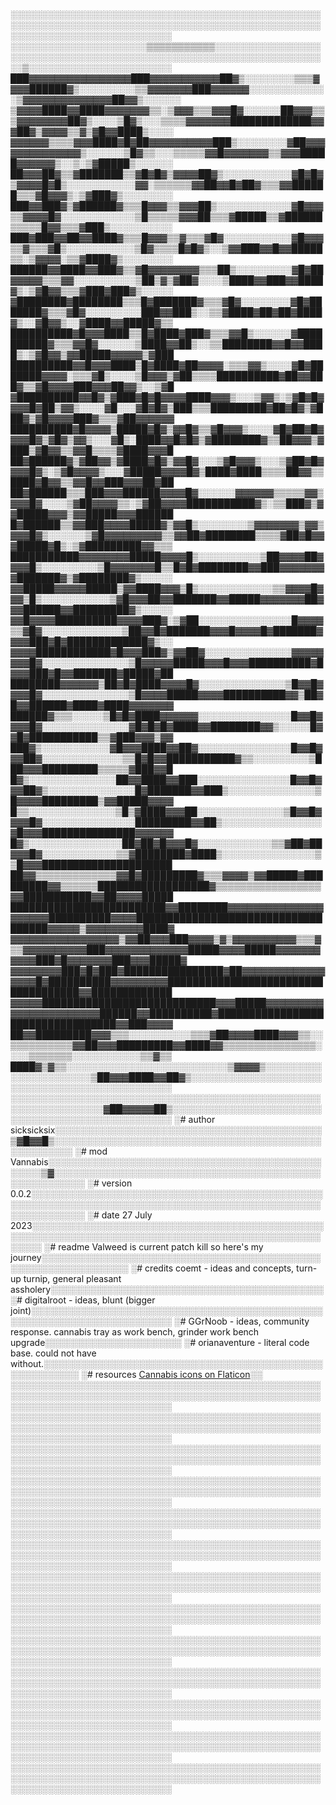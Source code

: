 ░░░░░░░░░░░░░░░░░░░░░░░░░░░░░░░░░░░░░░░░░░░░░░░░░░░░░░░░░░░░░░░░░░░░░░░░░░░░░░░░░░░░░░░░░░░░░░░░░░░░░░░░░░░░░░░░░░░░░░░░░░░░░░
░░░░░░░░░░░░░░░░░░░░░░▒▒▒▒▒▒▒▒▒▒▒░░░░░░░░░░░░░░░░░░░░░░░░░░░░░░░░░░░░░░░░░░░░░░░░░░░░░░░░░░░░░░░░░░░░░▒░░░░░░░░░░░░░░░░░░░░░░░
███▓▓▓▓▓▓▓▓▓▓▓▓▓▓▓▓███▓▓▓▓▓▓▓▓▓▓▓██▓▒░░░░░░░░▒▒▒▓▓▓▓██████▓▒░░░░░░░░░▒▒▓▓▓▓▓▓▓███▓▓▓▓▓▓░░░░░░░░░░░░░▒▓▓▓▓▓▓▓▓▓▓▓▓▓▓██▓▓▒░░░░░░
▒▓▓▓▓████▓▓████▓▓▓▓▓▓▓▒▒░▒▓▓▓▒▒▒▓▓▓█▓░░░░░░██▓▓▓▒▒▒▓▓▓▓▓▓▓▓██▓▒░░░░▒█▓▒░░░▒▒▒▒▓▓▓▓▓▓▓█████████████▓▓▓██▓▒▓▓▓▓▒▒▓▒▓█▓▓████▒░░░░
▓▓▓▓▓▓▒▒▒▒▓▓▓████▓█▓██▓▓▓▓▓▓▓▓▓▓███▒░░░░░░░░▓██▓▓▓▓▓▓▓▓▓▓▓▓▓▓▒░░░░░░▒█▓▒▒░░░▒▒▒▒▒▓▓█▓▓▓▓▓▓▓▒▒▓▓▓█████▓▓▓▓▓▓▒░░▒░▒▓█████▒░░░░░░
██▓▓▓██▓▒▒▓███████▒▒▓█▓█▓▒▓▓▓▓██▓▒░░░░░░░░░░░▓█▓█▓▒▓▓▓▓█▓█▒░░░░░░░░░░░▓▓░▒▒▒▒▒▒▓▓██▓▓█▓██▓▒▒▒▓▓██████▒▒▒▓█▓▓▓▒░▒▓███▓▒░░░░░░░░
███▓▓███▓▒▓██████▓▒▒▒█▓▓▓▒▒▓▓▓██▒░░░░░░░░░░░░▓█▓▓▓▒▒▓▓▓▓█▓░░░░░░░░░░░░▒█▒▒▒▒▒▓▓▓██▒▒▒▓█████▒▒▓██████▒▒▒▒▒█▓▓▒▒▒▓███▒░░░░░░░░░░
███▓███▓▓██▓▓████▓▒▒▒█▓▓▓▒▒▓▒▒▒▓█▓░░░░░░░░░░░▓█▓▓▓▒▒▓▒▒▒▓█▒░░░░░░░░░░░▒█▓▒▒▒▒█▓█▓▒░░▒▓▓███▓▓█▓▓█████▒▒░▒▓▓▓▓░▒▒▓████▓▒░░░░░░░░
██████▓▓████▓▓███▓▒▒▓█▓▓▓▓▓▓▓▓▒▒▒██▒░░░░░░░░░▓█▓██▓▓▓▓▓▒▒▒▓▓░░░░░░░░░░▒██▒▓▒▓██▓░░░░▒████▓▓███▓▓████▓▒░▒▓█▓▓▒▒▒▓███▓███▓▒░░░░░
▓████████▓████████▒▒▒█▓███████▓▒▒▒▓█▓░░░░░░░░▓█▓███████▓▒▒▒▓█▓░░░░░░░░░███▓▓███▒░░▒▒▓████▓██▓██▓████▓▒░░▓█▓▓▒░░▓████▓▓█████▓▒▒
██████████▓█▓▓▓████▒▒█▓████▓███▓▒▒▒▓▓█▒░░░░░░▓██████████▓▒▒▒▓▓█▓░░░░░░▒████▓▓██▒░░▒▒████████▓▓█▓▓████▒░▒▓█▓▓▒▓▓█████▓▓▓▓▓▒▓███
██████████▓▓█▓▓▓████▒█▓████▓██▓▓▓▓░▒▒▒▓▓▒░░░░▓█▓███████▓▓▓▓░▒▒▒▓█▒░░░░▒█▓▓▓▒▓██▒▒▒▒██████████▓██▓▓███▓▒▒▓█▓▓▓▓███▓▓▓██▓▓▒░░▒▓█
▓██████████▓▓█▓▒▓███▓█▓█▓▓▓▓████▓▓▓▒░░░▒▓▓▒░▒▓█▓█▓▓▓▓█▓██▒▓▓▒░░░░▓█░░░▓█▓█▓▒███▒▒▒█████████▓██▓█▓▒▓███▓▒▓█▓▓▓▓███▓▒▒▒▓██▓▓▓▓▓▓
██████████▓█▓▓▓▓▒█████▓█▓▒▓▓█▓▒▒▓█▓▓▓▒░░░░▓█▓██▓█▓▓▓▓█▓▒▓█▓▒▓▓▒░░░▓█▒░████▓▓█▓█▓▒▓████████▓▒▒██▓▓▓▒▓███▒▓█▓▓▒▒▓▓█▒▒▒▒▓████▓▓▓█
██▓██████▓▒▓██▓▓▒▓████▓█▓▒▓▓█▓░░░▒▓█▓▓▓▒░░░▒▓██▓█▓▓▓▓█▓▒░▒▓█▓▓▓▓▒░░░▓█████▓▓▓▓█▓▒████▓████▒▒▒▒██▓▓▒▒████▓█▓▓▒▒▓▓█▓▓███▓▓▓██▓██
██▓██████▒▒▒███▓▓▓██████▓▓▓▓█▓░░░░░░▓▓▓▓▓▓▒▒▒▒▒▓▓▒▓▓▓█▓░░░░▒▓██▓▓▓▓▒▒░▒▓██▓▓▓▓███████████▓▒░▒▒███▓▒▓▓█████▓▓▓▒▓▓█████▓▓▓██████
█▓██████▒▒▓▓███▓▓▓▓█████▓▒▓▓█▒░░░░░░░░▒▓▓▓▓▓▓▓▒▓▓▒▓▓▓█▓▒░░░░░░▒▓█▓▓▓▓▓▓▓▓▓▒▒▓▓██▓████████▒▒▒▒▓██▓█▓▓▓█████▓█▒░▒▓█████████▓▓▒▒▒
███████████▓▓▓▓▓▓▓▓█████▓▓▓▓█▒░░░░░░░░░░▒██▓▓▓▓██▓▓▓▓█▒░░░░░░░░░▒█▓▓▓▓▓▓▓█▒▒█▓█▓████████▓▓███▓▓▓▓▓▓▓▓███████▓▒▓████████▓▒░░░░░
▓▓█████▓▓▓▓▓█████▒▓▓████▓▓▓▒█▒░░░░░░░░░░░░▒▒▓▓▓▓█▓▓▓▒█▒░░░░░░░░░░░▒▓█▓▓▓██▓▓███████▓▓█████▓▓▓▓▓▓▓██▓▓▓██████▓▓█████████▓▒░░░░░
▓▓█▓▓▓▓██████████▓▓▓▓███▓░▒▓██░░░░░░░░░░░░░░░█▓▓▓▓▒▒▓█▓░░░░░░░░░░░░░▒██▓▓█▓███████▓▓▓█▓▓▓▓█▓███████▓▓▓▓███▓█▓█████████████▓▒░░
▓▓▓▓████████████▓█▓▓▓███▓▒▓▓██▓░░░░░░░░░░░░░░▓▓▓▓▓▓▓▓█▓░░░░░░░░░░░░░░▒█▓▓▓▓▓█████▓▓▓█▓▓▓██████████▓█▓▓▓███▓█▓▓███████▓█████▓██
████████▓▓▓▓▓▓▒██▓█▓████▓▓▓▓█▓░░░░░░░░░░░░░░▒█▓▓█▓▓▓▓█▓░░░░░░░░░░░░░░▒█▓▓▓▓█████▓▓▓▓██████████▓▓▒██▓█▓▓██████▓████▓████▓▓▓▓▓▓▓
██████▓▒▒▒░░░░░▒█▓█▓████▓▓▓▓▓▓░░░░░░░░░░░░░░░█▓▓█▓▓▓▓█▓░░░░░░░░░░░░░░▓█▓█▓█▓████▓▓████████▓▓▒░░░░░█▓▓█▓███████████▒▒▓███▓▓▓▒▓▓
███▓▒░░░░░░░░░░░▓█▓▓▓████▓▓██▓░░░░░░░░░░░░░░░█▓▓█▓▓▓██▓░░░░░░░░░░░░░▒▒█▓█▓▓███████████▓▒▒░░░░░░░░░▒███▓▓▓█████████▒▒▒▒▒▓███▓▓█
█▓▒░░░░░░░░░░░░░░██▓▓████▓▓███░░░░░░░░░░░░░░░█▓▓█▓▓▓██▓▒░░░░░░░░░░░░░░█▓███████▓▓███▒░░░░░░░░░░░░░░▒█▓▓▓▓█████████▒▓▓█████▓▓▓▓
█▒▒░░░░░░░░░░░░░░▒█▒▓████▓▓▓██░░░░░░░░░░░░░░▒█▓▓█▓▓▓▓█▓░░░░░░░░░░░░░░░█████████▓▓██▒░░░░░░░░░░░░░░░░▓█▓▓▓███████████████▓▓▓▓▓▓
█▓▒░░░░░░░░░░░░░░░██▓██▓█▓▓▓█▓░░░░░░░░░░░░▒▒▓██▓██▓▓▓█▓░░░░░░░░░░░░▒▒▓████████▓████▒░░░░░░░░░░░░░░░▒▒█▓▓▓█████████████████████
██▓▓▒▒▒▒▒▒▒▒▒▒▒▒▒▓▓█▓█████████▓▒▒▒▓▓▓▓▒▓▓█████▓█████████▓▓▒▒▒▒▒▒██████████████████▓▒▒▒▒▒▒▒▒▒▒▒▒▒▒▒▒▒▓▓███████████▓▓██▓▓▓▓█████
█████████████████████████▓▓████████▓▓▓▓▓▓▓▓▓▓▓▓▓▓▓▓▓▓▓▓▓██████████▓▓▓▓████████████████████████████████████▓▓▓▓▓▒▓▓▓▓▓▓▓▓▓████▓
▓▓▓▓▓▓▓▓▓▓▓▓▓▓▓▓▓▒▓▓██▓▓▓███▓▓▓▓▒▓▒▓▓▓▓▓▓▓▓▓▓▒▒▒▓▒▒▓▓▓▓▓▓▓▓▓▓███▓▓▓▓▓▓▓▓▓▓▓▓▓█████▓▓▓▓█████▓▓▓▓▓▓▓▓▓▓▓███▓█▓▓▓▓▓▓▓███▓▓▓█████▓
▓▓▓▓▓▓▓▓███▓█▓███▓████████████████▓██▓▓▓▓▓▓▓▓▓▓▓▓▓▓▓▓▓█▓██████████▓▓▓▓▓▓▓▓▓████████████████████████████████████▓▓█████████████
▓▓▓▓▓████████████████████████████▓▓▓█████▓▓▓▓▓▓▓▓▓▓▓▓▓▓▓▓▓▓▓▓▓▓▓██████▓▓██████████▓██████████████████████████████████▓▓███▓▓▓▓
██▓▓█████████▓▓▓▒▒▒░░░░░░░░░░▒▒▒▓██▓▓▓▓████▓▓▓▒▒░░▒▒▒▒▒▒▒▒▒▒▓▓██▓▓▓█████████▓▓████▓▓▒▒▒▒▒▒▒▒▒▒▒▒▒▒▒░░░░▒▒▒▒▒▒▒░░░░░░░░░░░▒▒▓▒▒
████▓▒▓▒▒░░░░░░░░░░░░░░░░░░░░░░░░░░▒▓▓▓▓▒░░░░░░░░░░░░░░░░░░░░░░▒██▓▓▓████▓▓██▓▒░░░░░░░░░░░░░░░░░░░░░░░░░░░░░░░░░░░░░░░░░░░░░░░
░░░░░░░░░░░░░░░░░░░░░░░░░░░░░░░░░░░░░░░░░░░░░░░░░░░░░░░░░░░░░░░░░▓██▓▓▓▓▓██▒░░░░░░░░░░░░░░░░░░░░░░░░░░░░░░░░░░░░░░░░░░░░░░░░░░
░# author	sicksicksix░░░░░░░░░░░░░░░░░░░░░░░░░░░░░░░░░░░░░░░░░░░▒▓█▓▓█▒░░░░░░░░░░░░░░░░░░░░░░░░░░░░░░░░░░░░░░░░░░░░░░░░░░░░░
░# mod		Vannabis░░░░░░░░░░░░░░░░░░░░░░░░░░░░░░░░░░░░░░░░░░░░░░░░░▒▓░░░░░░░░░░░░░░░░░░░░░░░░░░░░░░░░░░░░░░░░░░░░░░░░░░░░░░░
░# version	0.0.2░░░░░░░░░░░░░░░░░░░░░░░░░░░░░░░░░░░░░░░░░░░░░░░░░░░░░░░░░░░░░░░░░░░░░░░░░░░░░░░░░░░░░░░░░░░░░░░░░░░░░░░░░░░░░
░# date		27 July 2023░░░░░░░░░░░░░░░░░░░░░░░░░░░░░░░░░░░░░░░░░░░░░░░░░░░░░░░░░░░░░░░░░░░░░░░░░░░░░░░░░░░░░░░░░░░░░░░░░░░░░░
░# readme	Valweed is current patch kill so here's my journey░░░░░░░░░░░░░░░░░░░░░░░░░░░░░░░░░░░░░░░░░░░░░░░░░░░░░░░░░░░░░░░░
░# credits	coemt - ideas and concepts, turn-up turnip, general pleasant assholery░░░░░░░░░░░░░░░░░░░░░░░░░░░░░░░░░░░░░░░░░░░░
░#			digitalroot - ideas, blunt (bigger joint)░░░░░░░░░░░░░░░░░░░░░░░░░░░░░░░░░░░░░░░░░░░░░░░░░░░░░░░░░░░░░░░░░░░░░░░░░
░#			GGrNoob - ideas, community response. cannabis tray as work bench, grinder work bench upgrade░░░░░░░░░░░░░░░░░░░░░░
░#		 	orianaventure - literal code base. could not have without.░░░░░░░░░░░░░░░░░░░░░░░░░░░░░░░░░░░░░░░░░░░░░░░░░░░░░░░░
░# resources	<a href="https://www.flaticon.com/free-icons/cannabis" title="Cannabis icons">Cannabis icons on Flaticon</a>░░
░░░░░░░░░░░░░░░░░░░░░░░░░░░░░░░░░░░░░░░░░░░░░░░░░░░░░░░░░░░░░░░░░░░░░░░░░░░░░░░░░░░░░░░░░░░░░░░░░░░░░░░░░░░░░░░░░░░░░░░░░░░░░░
░░░░░░░░░░░░░░░░░░░░░░░░░░░░░░░░░░░░░░░░░░░░░░░░░░░░░░░░░░░░░░░░░░░░░░░░░░░░░░░░░░░░░░░░░░░░░░░░░░░░░░░░░░░░░░░░░░░░░░░░░░░░░░
░░░░░░░░░░░░░░░░░░░░░░░░░░░░░░░░░░░░░░░░░░░░░░░░░░░░░░░░░░░░░░░░░░░░░░░░░░░░░░░░░░░░░░░░░░░░░░░░░░░░░░░░░░░░░░░░░░░░░░░░░░░░░░
░░░░░░░░░░░░░░░░░░░░░░░░░░░░░░░░░░░░░░░░░░░░░░░░░░░░░░░░░░░░░░░░░░░░░░░░░░░░░░░░░░░░░░░░░░░░░░░░░░░░░░░░░░░░░░░░░░░░░░░░░░░░░░
░░░░░░░░░░░░░░░░░░░░░░░░░░░░░░░░░░░░░░░░░░░░░░░░░░░░░░░░░░░░░░░░░░░░░░░░░░░░░░░░░░░░░░░░░░░░░░░░░░░░░░░░░░░░░░░░░░░░░░░░░░░░░░
░░░░░░░░░░░░░░░░░░░░░░░░░░░░░░░░░░░░░░░░░░░░░░░░░░░░░░░░░░░░░░░░░░░░░░░░░░░░░░░░░░░░░░░░░░░░░░░░░░░░░░░░░░░░░░░░░░░░░░░░░░░░░░
░░░░░░░░░░░░░░░░░░░░░░░░░░░░░░░░░░░░░░░░░░░░░░░░░░░░░░░░░░░░░░░░░░░░░░░░░░░░░░░░░░░░░░░░░░░░░░░░░░░░░░░░░░░░░░░░░░░░░░░░░░░░░░
░░░░░░░░░░░░░░░░░░░░░░░░░░░░░░░░░░░░░░░░░░░░░░░░░░░░░░░░░░░░░░░░░░░░░░░░░░░░░░░░░░░░░░░░░░░░░░░░░░░░░░░░░░░░░░░░░░░░░░░░░░░░░░
░░░░░░░░░░░░░░░░░░░░░░░░░░░░░░░░░░░░░░░░░░░░░░░░░░░░░░░░░░░░░░░░░░░░░░░░░░░░░░░░░░░░░░░░░░░░░░░░░░░░░░░░░░░░░░░░░░░░░░░░░░░░░░
░░░░░░░░░░░░░░░░░░░░░░░░░░░░░░░░░░░░░░░░░░░░░░░░░░░░░░░░░░░░░░░░░░░░░░░░░░░░░░░░░░░░░░░░░░░░░░░░░░░░░░░░░░░░░░░░░░░░░░░░░░░░░░
░░░░░░░░░░░░░░░░░░░░░░░░░░░░░░░░░░░░░░░░░░░░░░░░░░░░░░░░░░░░░░░░░░░░░░░░░░░░░░░░░░░░░░░░░░░░░░░░░░░░░░░░░░░░░░░░░░░░░░░░░░░░░░
░░░░░░░░░░░░░░░░░░░░░░░░░░░░░░░░░░░░░░░░░░░░░░░░░░░░░░░░░░░░░░░░░░░░░░░░░░░░░░░░░░░░░░░░░░░░░░░░░░░░░░░░░░░░░░░░░░░░░░░░░░░░░░
░░░░░░░░░░░░░░░░░░░░░░░░░░░░░░░░░░░░░░░░░░░░░░░░░░░░░░░░░░░░░░░░░░░░░░░░░░░░░░░░░░░░░░░░░░░░░░░░░░░░░░░░░░░░░░░░░░░░░░░░░░░░░░
